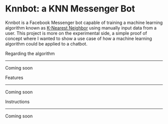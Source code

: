# Knnbot: a KNN Messenger Bot

Knnbot is a Facebook Messenger bot capable of training a machine learning algorithm known as [K-Nearest Neighbor](https://en.wikipedia.org/wiki/K-nearest_neighbors_algorithm) using manually input data from a user. This project is more on the experimental side, a simple proof of concept where I wanted to show a use case of how a machine learning algorithm could be applied to a chatbot.

Regarding the algorithm
***
Coming soon

Features
***
Coming soon

Instructions
***
Coming soon

